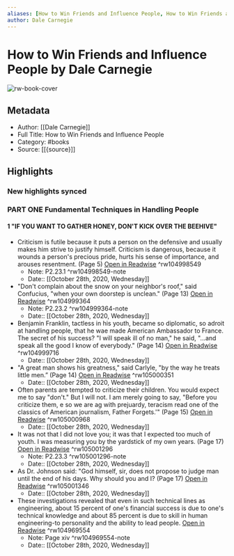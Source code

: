 ```yaml
---
aliases: [How to Win Friends and Influence People, How to Win Friends and Influence People]
author: Dale Carnegie
---
```

# How to Win Friends and Influence People by Dale Carnegie

![rw-book-cover](https://images-na.ssl-images-amazon.com/images/I/51NVtjOrnqL._SL200_.jpg)

## Metadata
- Author: [[Dale Carnegie]]
- Full Title: How to Win Friends and Influence People
- Category: #books
- Source: [[{source}]]

## Highlights
### New highlights synced
### PART ONE Fundamental Techniques in Handling People
#### 1 "IF YOU WANT TO GATHER HONEY, DON'T KICK OVER THE BEEHIVE"
- Criticism is futile because it puts a person on the defensive and usually makes him strive to justify himself. Criticism is dangerous, because it wounds a person's precious pride, hurts his sense of importance, and arouses resentment. (Page 5) [Open in Readwise](https://readwise.io/open/104998549) ^rw104998549
    - Note: P2.23.1 ^rw104998549-note
    - Date:: [[October 28th, 2020, Wednesday]]
- "Don't complain about the snow on your neighbor's roof," said Confucius, "when your own doorstep is unclean." (Page 13) [Open in Readwise](https://readwise.io/open/104999364) ^rw104999364
    - Note: P2.23.2 ^rw104999364-note
    - Date:: [[October 28th, 2020, Wednesday]]
- Benjamin Franklin, tactless in his youth, became so diplomatic, so adroit at handling people, that he wae made American Ambassador to France. The secret of his success? "I will speak ill of no man," he said, "...and speak all the good I know of everybody." (Page 14) [Open in Readwise](https://readwise.io/open/104999716) ^rw104999716
    - Date:: [[October 28th, 2020, Wednesday]]
- "A great man shows his greatness," said Carlyle, "by the way he treats little men.” (Page 14) [Open in Readwise](https://readwise.io/open/105000351) ^rw105000351
    - Date:: [[October 28th, 2020, Wednesday]]
- Often parents are tempted to criticize their children. You would expect me to say "don't." But I will not. I am merely going to say, "Before you criticize them, e so we are ag with prejuardy, teracism read one of the classics of American journalism, Father Forgets.'" (Page 15) [Open in Readwise](https://readwise.io/open/105000968) ^rw105000968
    - Date:: [[October 28th, 2020, Wednesday]]
- It was not that I did not love you; it was that I expected too much of youth. I was measuring you by the yardstick of my own years. (Page 17) [Open in Readwise](https://readwise.io/open/105001296) ^rw105001296
    - Note: P2.23.3 ^rw105001296-note
    - Date:: [[October 28th, 2020, Wednesday]]
- As Dr. Johnson said: "God himself, sir, does not propose to judge man until the end of his days. Why should you and I? (Page 17) [Open in Readwise](https://readwise.io/open/105001346) ^rw105001346
    - Date:: [[October 28th, 2020, Wednesday]]
- These investigations revealed that even in such technical lines as engineering, about 15 percent of one's financial success is due to one's technical knowledge and about 85 percent is due to skill in human engineering-to personality and the ability to lead people. [Open in Readwise](https://readwise.io/open/104969554) ^rw104969554
    - Note: Page xiv ^rw104969554-note
    - Date:: [[October 28th, 2020, Wednesday]]
